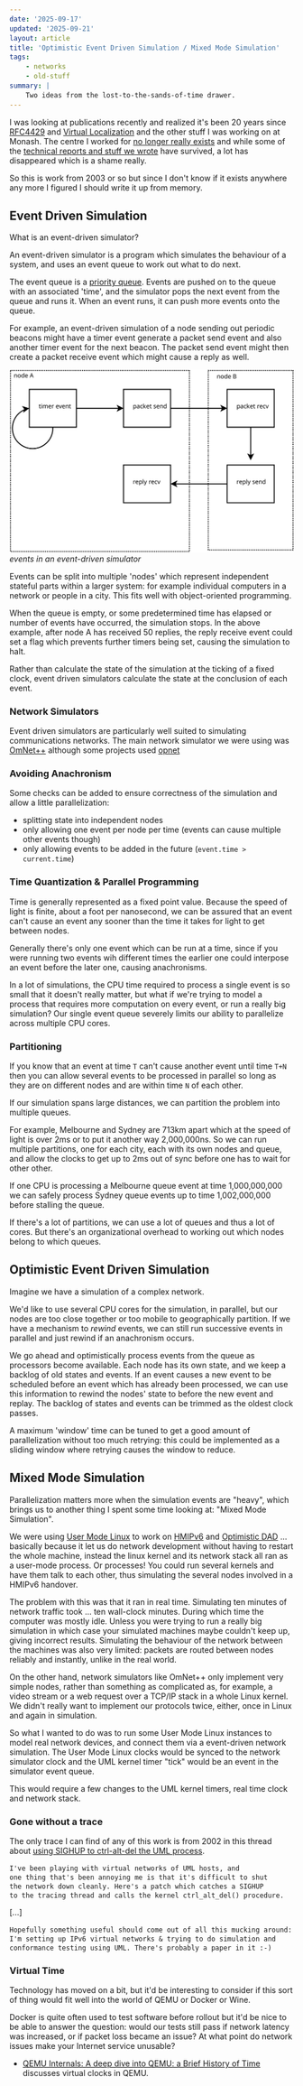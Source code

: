 ```yaml
---
date: '2025-09-17'
updated: '2025-09-21'
layout: article
title: 'Optimistic Event Driven Simulation / Mixed Mode Simulation'
tags:
    - networks
    - old-stuff
summary: |
    Two ideas from the lost-to-the-sands-of-time drawer.
---
```


I was looking at publications recently and realized it's been 20 years since
[RFC4429](https://www.rfc-editor.org/info/rfc4429) and [Virtual Localization](/art/virtual-localization) and the other stuff I was working on at Monash.
The centre I worked for [no longer really exists](https://www.ctie.monash.edu.au/) and
while some of the [technical reports and stuff we wrote](https://ctie.monash.edu.au/ipv6/index.html) have survived, a lot has disappeared which is a shame really.

So this is work from 2003 or so but since I don't know if it exists anywhere any
more I figured I should write it up from memory.

## Event Driven Simulation

What is an event-driven simulator?

An event-driven simulator is a program which simulates the behaviour of a system,
and uses an event queue to work out what to do next.

The event queue is a [priority queue](https://en.wikipedia.org/wiki/Priority_queue).
Events are pushed on to the queue with an associated 'time', and the simulator
pops the next event from the queue and runs it.
When an event runs, it can push more events onto the queue.

For example, an event-driven simulation of a node sending out periodic beacons 
might have a timer event generate a packet send event and also another timer event
for the next beacon.  The packet send event might then create a packet receive 
event which might cause a reply as well.  

![events in an event-driven simulator](img/events.svg)
*events in an event-driven simulator*

Events can be split into multiple 'nodes' which represent independent stateful 
parts within a larger system: for example individual computers in a network or
people in a city.
This fits well with object-oriented programming.

When the queue is empty, or some predetermined time has elapsed or number of events
have occurred, the simulation stops.
In the above example, after node A has received 50 replies, the reply receive
event could set a flag which prevents further timers being set, causing the simulation
to halt.

Rather than calculate the state of the simulation at the ticking of a fixed
clock, event driven simulators calculate the state at the conclusion of each event.

### Network Simulators

Event driven simulators are particularly well suited to simulating communications
networks.
The main network simulator we were using was [OmNet++](https://omnetpp.org/)
although some projects used [opnet](https://opnetprojects.com/opnet-network-simulator/)

### Avoiding Anachronism

Some checks can be added to ensure correctness of the simulation and allow
a little parallelization:

* splitting state into independent nodes
* only allowing one event per node per time
  (events can cause multiple other events though)
* only allowing events to be added in the future (`event.time > current.time`)

### Time Quantization & Parallel Programming

Time is generally represented as a fixed point value.
Because the speed of light is finite, about a foot per nanosecond, we can be 
assured that an event can't cause an event any sooner than the time it takes
for light to get between nodes.

Generally there's only one event which can be run at a time, since if you were
running two events wih different times the earlier one could interpose an event
before the later one, causing anachronisms.

In a lot of simulations, the CPU time required to process a single event is
so small that it doesn't really matter, but what if we're trying to model 
a process that requires more computation on every event, or run a really big
simulation?
Our single event queue severely limits our ability to parallelize across 
multiple CPU cores.

### Partitioning

If you know that an event at time `T` can't cause another event until time
`T+N` then you can allow several
events to be processed in parallel so long as they are on different nodes
and are within time `N` of each other.

If our simulation spans large distances, we can partition the problem into 
multiple queues. 

For example, Melbourne and Sydney are 713km apart which at the speed of light
is over 2ms or to put it another way 2,000,000ns.
So we can run multiple partitions, one for each city, each with its own nodes
and queue, and allow the clocks to get up to 2ms out of sync before one has
to wait for other other.

If one CPU is processing a Melbourne queue event at time 1,000,000,000 we 
can safely process Sydney queue events up to time 1,002,000,000 before stalling
the queue.

If there's a lot of partitions, we can use a lot of queues and thus a lot of cores.
But there's an organizational overhead to working out which nodes belong to
which queues.

## Optimistic Event Driven Simulation

Imagine we have a simulation of a complex network.

We'd like to use several CPU cores for the simulation, in parallel,
but our nodes are too close together or too mobile to geographically partition.
If we have a mechanism to *rewind* events, we can still run
successive events in parallel and just rewind if an anachronism occurs.

We go ahead and optimistically process events from the queue as processors
become available.
Each node has its own state, and we keep a backlog of old states and events.
If an event causes a new event to be scheduled before an event which has already
been processed, we can use this information to rewind the
nodes' state to before the new event and replay.
The backlog of states and events can be trimmed as the oldest clock passes.

A maximum 'window' time can be tuned to get a good amount of parallelization
without too much retrying: this could be implemented as a sliding window where retrying
causes the window to reduce.

## Mixed Mode Simulation

Parallelization matters more when the simulation events are "heavy", which brings us to
another thing I spent some time looking at: "Mixed Mode Simulation".

We were using [User Mode Linux](https://en.wikipedia.org/wiki/User-mode_Linux)
to work on [HMIPv6](https://www.rfc-editor.org/rfc/rfc4140) and
[Optimistic DAD](https://www.rfc-editor.org/rfc/rfc4429) ...
basically because it let us do network development without having to restart the
whole machine, instead the linux kernel and its network stack all ran as a user-mode
process. 
Or processes!  You could run several kernels and have them talk to each other,
thus simulating the several nodes involved in a HMIPv6 handover.

The problem with this was that it ran in real time. 
Simulating ten minutes of network traffic took ... ten wall-clock minutes.
During which time the computer was mostly idle.
Unless you were trying to run a really big simulation in which case your
simulated machines maybe couldn't keep up, giving incorrect results.
Simulating the behaviour of the network between the machines was also very limited:
packets are routed between nodes reliably and instantly, unlike in the real world.

On the other hand, network simulators like OmNet++ only implement very simple nodes,
rather than something as complicated as, for example, a video stream or a web
request over a TCP/IP stack in a whole Linux kernel.  We didn't really want to
implement our protocols twice, either, once in Linux and again in simulation.

So what I wanted to do was to run some User Mode Linux instances to model real network
devices, and connect them via a event-driven network simulation.
The User Mode Linux clocks would be synced to the network simulator clock and
the UML kernel timer "tick" would be an event in the simulator event queue.

This would require a few changes to the UML kernel timers, real time clock and network stack.

### Gone without a trace

The only trace I can find of any of this work is from 2002 in this thread about
[using SIGHUP to ctrl-alt-del the UML process](https://sourceforge.net/p/user-mode-linux/mailman/user-mode-linux-devel/thread/20020221180223.F6398%40dwerryhouse.com.au/#msg9365841).

```
I've been playing with virtual networks of UML hosts, and
one thing that's been annoying me is that it's difficult to shut
the network down cleanly. Here's a patch which catches a SIGHUP
to the tracing thread and calls the kernel ctrl_alt_del() procedure.
```
[...]
```
Hopefully something useful should come out of all this mucking around:
I'm setting up IPv6 virtual networks & trying to do simulation and
conformance testing using UML. There's probably a paper in it :-)
```

### Virtual Time

Technology has moved on a bit, but it'd be interesting to consider if this
sort of thing would fit well into the world of QEMU or Docker or Wine.

Docker is quite often used to test software before rollout but it'd be nice
to be able to answer the question: would our tests still pass if network latency
was increased, or if packet loss became an issue?
At what point do network issues make your Internet service unusable?

* [QEMU Internals: A deep dive into QEMU: a Brief History of Time](https://airbus-seclab.github.io/qemu_blog/timers.html) discusses virtual clocks in QEMU.
